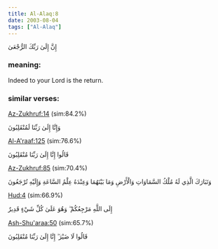 ```yaml
---
title: Al-Alaq:8
date: 2003-08-04
tags: ["Al-Alaq"]
---
```

إِنَّ إِلَىٰ رَبِّكَ الرُّجْعَىٰ
### meaning: 
Indeed to your Lord is the return.
### similar verses: 

[Az-Zukhruf:14](/43/14) (sim:84.2%)

وَإِنَّا إِلَىٰ رَبِّنَا لَمُنْقَلِبُونَ

[Al-A'raaf:125](/7/125) (sim:76.6%)

قَالُوا إِنَّا إِلَىٰ رَبِّنَا مُنْقَلِبُونَ

[Az-Zukhruf:85](/43/85) (sim:70.4%)

وَتَبَارَكَ الَّذِي لَهُ مُلْكُ السَّمَاوَاتِ وَالْأَرْضِ وَمَا بَيْنَهُمَا وَعِنْدَهُ عِلْمُ السَّاعَةِ وَإِلَيْهِ تُرْجَعُونَ

[Hud:4](/11/4) (sim:66.9%)

إِلَى اللَّهِ مَرْجِعُكُمْ ۖ وَهُوَ عَلَىٰ كُلِّ شَيْءٍ قَدِيرٌ

[Ash-Shu'araa:50](/26/50) (sim:65.7%)

قَالُوا لَا ضَيْرَ ۖ إِنَّا إِلَىٰ رَبِّنَا مُنْقَلِبُونَ
